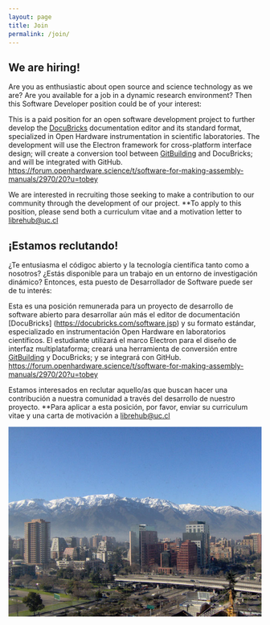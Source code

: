 ```yaml
---
layout: page
title: Join
permalink: /join/
---
```

## We are hiring!

Are you as enthusiastic about open source and science technology as we are? Are you available for a job in a dynamic research environment? Then this Software Developer position could be of your interest:

This is a paid position for an open software development project to further develop the [DocuBricks](https://docubricks.com/software.jsp) documentation editor and its standard format, specialized in Open Hardware instrumentation in scientific laboratories. The development will use the Electron framework for cross-platform interface design; will create a conversion tool between [GitBuilding](https://gitbuilding.io/) and DocuBricks; and will be integrated with GitHub. https://forum.openhardware.science/t/software-for-making-assembly-manuals/2970/20?u=tobey

We are interested in recruiting those seeking to make a contribution to our community through the development of our project. **To apply to this position, please send both a curriculum vitae and a motivation letter to librehub@uc.cl

## ¡Estamos reclutando!

¿Te entusiasma el códigoc abierto y la tecnología científica tanto como a nosotros? ¿Estás disponible para un trabajo en un entorno de investigación dinámico? Entonces, esta puesto de Desarrollador de Software puede ser de tu interés:

Esta es una posición remunerada para un proyecto de desarrollo de software abierto para desarrollar aún más el editor de documentación [DocuBricks] (https://docubricks.com/software.jsp) y su formato estándar, especializado en instrumentación Open Hardware en laboratorios científicos. El estudiante utilizará el marco Electron para el diseño de interfaz multiplataforma; creará una herramienta de conversión entre [GitBuilding](https://gitbuilding.io/) y DocuBricks; y se integrará con GitHub. https://forum.openhardware.science/t/software-for-making-assembly-manuals/2970/20?u=tobey

Estamos interesados en reclutar aquello/as que buscan hacer una contribución a nuestra comunidad a través del desarrollo de nuestro proyecto. **Para aplicar a esta posición, por favor, enviar su curriculum vitae y una carta de motivación a librehub@uc.cl

<!--
## We are hiring!

Are you as enthusiastic about open source and science technology as we are? Are you available for a job in a dynamic research environment? Then this Technology Fellow position could be of your interest:

The [Institute for Biological and Medical Engineering (IIBM)](https://ingenieriabiologicaymedica.uc.cl/en/) of the Pontificia Universidad Católica de Chile is currently looking for a professional to develop hardware prototypes and workshops related to open source bio-microscopy and similar instruments. The position is available as part of the project "Latin American Center for Bioimaging through Open Hardware" (LIBRE hub) led by Tobias Wenzel, Pablo Irarrázaval, and Vicente Parot. This project is funded for 3 years by the Chan Zuckerberg Initiative. Its objective is to contribute to the Latin American academic community by expanding access to technology for bioimaging, including medical imaging and sample manipulation. The results of the project include the development of workshops, seminars, and networking around the topic of open source hardware.

**What would you do?**
- Build prototypes of laboratory instruments from the open source literature, and improve their documentation, including quality control of their respective translations.
- Prepare and execute, together with the project researchers, Open Hardware workshops to train scientists in Chile and Latin America in open source bioimaging instrumentation.
- Manufacture parts and purchase materials related to the development of equipment for the workshops, as well as assistance and coordination with the attendants of the
workshops.
- Develop modified prototypes that can be used for workshops to teach the construction and use of research grade bioimaing open hardware.
- Coordination and networking with the team and international tutors.

The full-time work will be performed in person at the IIBM, San Joaquin campus of Pontifical Catholic University in Santiago de Chile, starting in September 2022.

**What experience is required?**
- Knowledge in the following areas: digital fabrication, especially 3d printing, and some Python or Arduino programming experience. Knowledge of electronics, other digital fabrication methods and advanced programming is desirable but not required.
- A prior experience in building some kind of machine or instrument, from instructions or self-designed.
- Motivation to learn new things.
- Support for Open Source and detailed documentations.
- Interdisciplinary communication skills in Spanish and English in an academic context.
- A graduate degree would be desirable.

We are interested in recruiting those seeking to make a contribution to our community through the development of our project. **To apply to this 2 1/2 year position, please send both a curriculum vitae and a motivation letter to librehub@uc.cl by September 22nd.**

[SPANISH VERSION](https://www.dropbox.com/s/dtexixr8bliuxap/Convocatoria%20Technology%20Fellow_24.08.22.docx.pdf?dl=0)
-->
<div>
    <img class="marginauto" src="/images/others/mountain_chile.jpg" alt="centered image" />
</div>
